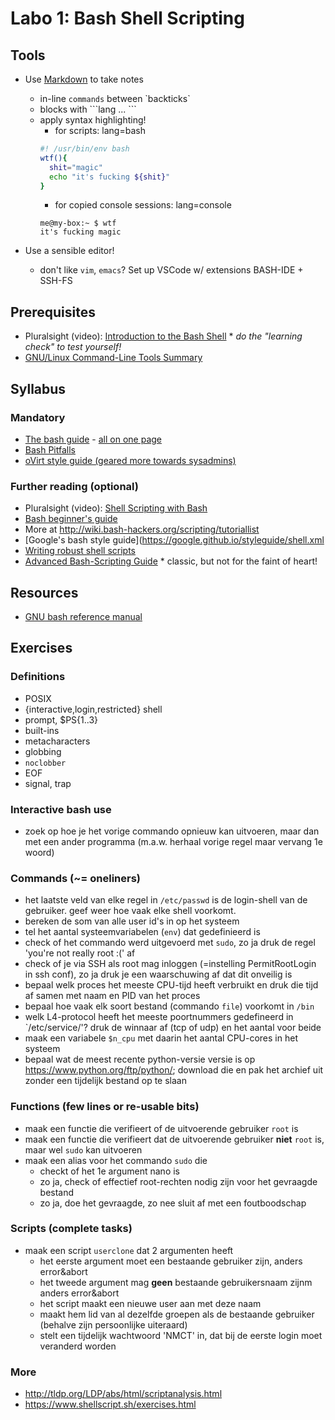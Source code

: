 # Labo 1: Bash Shell Scripting

## Tools

* Use [Markdown](https://github.com/adam-p/markdown-here/wiki/Markdown-Cheatsheet) to take notes
  * in-line `commands` between \`backticks\`
  * blocks with \```lang ... ```
  * apply syntax highlighting!
    * for scripts: lang=bash
    ```bash
    #! /usr/bin/env bash
    wtf(){
      shit="magic"
      echo "it's fucking ${shit}"
    }
    ```
    * for copied console sessions: lang=console
    ```console
    me@my-box:~ $ wtf
    it's fucking magic
    ```

* Use a sensible editor!
  * don't like `vim`, `emacs`? Set up VSCode w/ extensions BASH-IDE + SSH-FS

## Prerequisites

* Pluralsight (video): [Introduction to the Bash Shell](https://app.pluralsight.com/library/courses/introduction-bash-shell-linux-mac-os) * *do the "learning check" to test yourself!*
* [GNU/Linux Command-Line Tools Summary](http://tldp.org/LDP/GNU-Linux-Tools-Summary/html/GNU-Linux-Tools-Summary.html)

## Syllabus

### Mandatory

* [The bash guide](http://mywiki.wooledge.org/BashGuide) - [all on one page](http://mywiki.wooledge.org/FullBashGuide)
* [Bash Pitfalls](http://bash.cumulonim.biz/BashPitfalls.html)
* [oVirt style guide (geared more towards sysadmins\)](https://www.ovirt.org/develop/infra/infra-bash-style-guide/)

### Further reading (optional)

* Pluralsight (video): [Shell Scripting with Bash](https://app.pluralsight.com/library/courses/bash-shell-scripting)
* [Bash beginner's guide](http://tldp.org/LDP/Bash-Beginners-Guide/html/)
* More at <http://wiki.bash-hackers.org/scripting/tutoriallist>
* [Google's bash style guide](https://google.github.io/styleguide/shell.xml
* [Writing robust shell scripts](https://www.davidpashley.com/articles/writing-robust-shell-scripts/#id2382181)
* [Advanced Bash-Scripting Guide](http://tldp.org/LDP/abs/html/index.html) * classic, but not for the faint of heart!

## Resources

* [GNU bash reference manual](https://www.gnu.org/software/bash/manual/bash.html)

## Exercises

### Definitions

* POSIX
* {interactive,login,restricted} shell
* prompt, $PS{1..3}
* built-ins
* metacharacters
* globbing
* `noclobber`
* EOF
* signal, trap

### Interactive bash use

* zoek op hoe je het vorige commando opnieuw kan uitvoeren, maar dan met een ander programma (m.a.w. herhaal vorige regel maar vervang 1e woord)

### Commands (~= oneliners)

* het laatste veld van elke regel in `/etc/passwd` is de login-shell van de gebruiker. geef weer hoe vaak elke shell voorkomt.
* bereken de som van alle user id's in op het systeem
* tel het aantal systeemvariabelen (`env`) dat gedefinieerd is
* check of het commando werd uitgevoerd met `sudo`, zo ja druk de regel 'you're not really root :(' af
* check of je via SSH als root mag inloggen (=instelling PermitRootLogin in ssh conf), zo ja druk je een waarschuwing af dat dit onveilig is
* bepaal welk proces het meeste CPU-tijd heeft verbruikt en druk die tijd af samen met naam en PID van het proces
* bepaal hoe vaak elk soort bestand (commando `file`) voorkomt in `/bin`
* welk L4-protocol heeft het meeste poortnummers gedefineerd in `/etc/service/'? druk de winnaar af (tcp of udp) en het aantal voor beide
* maak een variabele `$n_cpu` met daarin het aantal CPU-cores in het systeem
* bepaal wat de meest recente python-versie versie is op https://www.python.org/ftp/python/; download die en pak het archief uit zonder een tijdelijk bestand op te slaan

### Functions (few lines or re-usable bits)

* maak een functie die verifieert of de uitvoerende gebruiker `root` is
* maak een functie die verifieert dat de uitvoerende gebruiker **niet** `root` is, maar wel `sudo` kan uitvoeren
* maak een alias voor het commando `sudo` die
  * checkt of het 1e argument nano is
  * zo ja, check of effectief root-rechten nodig zijn voor het gevraagde bestand
  * zo ja, doe het gevraagde, zo nee sluit af met een foutboodschap

### Scripts (complete tasks)

* maak een script `userclone` dat 2 argumenten heeft
  * het eerste argument moet een bestaande gebruiker zijn, anders error&abort
  * het tweede argument mag **geen** bestaande gebruikersnaam zijnm anders error&abort
  * het script maakt een nieuwe user aan met deze naam
  * maakt hem lid van al dezelfde groepen als de bestaande gebruiker (behalve zijn persoonlijke uiteraard)
  * stelt een tijdelijk wachtwoord 'NMCT' in, dat bij de eerste login moet veranderd worden

### More

* <http://tldp.org/LDP/abs/html/scriptanalysis.html>
* <https://www.shellscript.sh/exercises.html>
